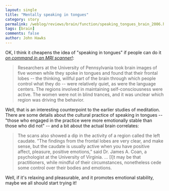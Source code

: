 ```yaml
---
layout: single 
title: "Mentally speaking in tongues" 
category: story
permalink: /weblog/reviews/brain/function/speaking_tongues_brain_2006.html
tags: [brain] 
comments: false 
author: John Hawks 
---
```



<p>
OK, I think it cheapens the idea of "speaking in tongues" if people can do it <a href="http://www.nytimes.com/2006/11/07/health/07brain.html"><i>on command in an MRI scanner!</i></a>: 
</p>

<blockquote>Researchers at the University of Pennsylvania took brain images of five women while they spoke in tongues and found that their frontal lobes -- the thinking, willful part of the brain through which people control what they do -- were relatively quiet, as were the language centers. The regions involved in maintaining self-consciousness were active. The women were not in blind trances, and it was unclear which region was driving the behavior.</blockquote>

<p>
Well, that is an interesting counterpoint to the earlier studies of meditation. There are some details about the cultural practice of speaking in tongues -- "those who engaged in the practice were more emotionally stable than those who did not" -- and a bit about the actual brain correlates: 
</p>

<blockquote>The scans also showed a dip in the activity of a region called the left caudate. "The findings from the frontal lobes are very clear, and make sense, but the caudate is usually active when you have positive affect, pleasure, positive emotions," said Dr. James A. Coan, a psychologist at the University of Virginia. ...  [I]t may be that practitioners, while mindful of their circumstances, nonetheless cede some control over their bodies and emotions.</blockquote>

<p>
Well, if it's relaxing and pleasurable, and it promotes emotional stability, maybe we all should start trying it!
</p>


